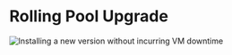 Rolling Pool Upgrade
====================

![Installing a new version without incurring VM downtime](http://xapi-project.github.io/xapi-project/doc/features/rpu.png)
